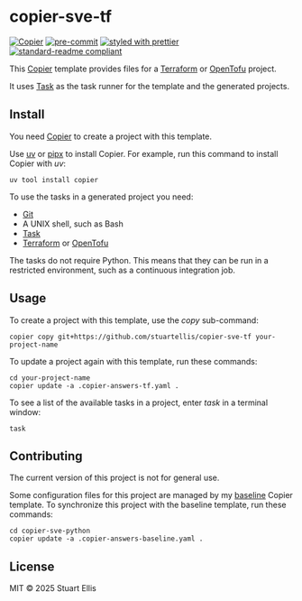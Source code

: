 <!--
SPDX-FileCopyrightText: 2025-present Stuart Ellis <stuart@stuartellis.name>

SPDX-License-Identifier: MIT
-->

# copier-sve-tf

[![Copier](https://img.shields.io/endpoint?url=https://raw.githubusercontent.com/copier-org/copier/master/img/badge/badge-grayscale-inverted-border-orange.json)](https://github.com/copier-org/copier) [![pre-commit](https://img.shields.io/badge/pre--commit-enabled-brightgreen?logo=pre-commit)](https://github.com/pre-commit/pre-commit) [![styled with prettier](https://img.shields.io/badge/styled_with-prettier-ff69b4.svg)](https://github.com/prettier/prettier) [![standard-readme compliant](https://img.shields.io/badge/readme%20style-standard-brightgreen.svg?style=flat-square)](https://github.com/RichardLitt/standard-readme)

This [Copier](https://copier.readthedocs.io/en/stable/) template provides files for a [Terraform](https://www.terraform.io/) or [OpenTofu](https://opentofu.org/) project.

It uses [Task](https://taskfile.dev) as the task runner for the template and the generated projects.

## Install

You need [Copier](https://copier.readthedocs.io/en/stable/) to create a project with this template.

Use [uv](https://docs.astral.sh/uv/) or [pipx](https://pipx.pypa.io/) to install Copier. For example, run this command to install Copier with _uv_:

```shell
uv tool install copier
```

To use the tasks in a generated project you need:

- [Git](https://git-scm.com/)
- A UNIX shell, such as Bash
- [Task](https://taskfile.dev)
- [Terraform](https://www.terraform.io/) or [OpenTofu](https://opentofu.org/)

The tasks do not require Python. This means that they can be run in a restricted environment, such as a continuous integration job.

## Usage

To create a project with this template, use the _copy_ sub-command:

```shell
copier copy git+https://github.com/stuartellis/copier-sve-tf your-project-name
```

To update a project again with this template, run these commands:

```shell
cd your-project-name
copier update -a .copier-answers-tf.yaml .
```

To see a list of the available tasks in a project, enter _task_ in a terminal window:

```shell
task
```

## Contributing

The current version of this project is not for general use.

Some configuration files for this project are managed by my [baseline](https://github.com/stuartellis/copier-sve-baseline) Copier template. To synchronize this project with the baseline template, run these commands:

```shell
cd copier-sve-python
copier update -a .copier-answers-baseline.yaml .
```

## License

MIT © 2025 Stuart Ellis
